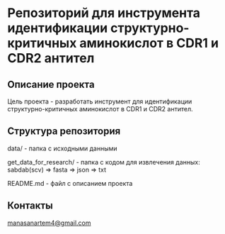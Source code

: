 # Репозиторий для инструмента идентификации структурно-критичных аминокислот в CDR1 и CDR2 антител

## Описание проекта
Цель проекта - разработать инструмент для идентификации структурно-критичных аминокислот в CDR1 и CDR2 антител. 

## Структура репозитория
data/ - папка с исходными данными

get_data_for_research/ - папка с кодом для извлечения данных: sabdab(scv) => fasta => json => txt

README.md - файл с описанием проекта

## Контакты
manasanartem4@gmail.com
